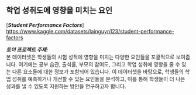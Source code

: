 ## 학업 성취도에 영향을 미치는 요인

[***Student Performance Factors***] https://www.kaggle.com/datasets/lainguyn123/student-performance-factors

***토이 프로젝트 주제:***<br>
본 데이터셋은 학생들의 시험 성적에 영향을 미치는 다양한 요인들을 포괄적으로 보여줍니다. 여기에는 공부 습관, 출석률, 부모의 참여도, 그리고 학업 성취에 영향을 줄 수 있는 다른 요소들에 대한 정보가 포함되어 있습니다. 이 데이터셋을 바탕으로, 학생들의 학업 성취를 예측하거나 개선할 수 있는 요인들을 분석하고, 이를 통해 학생들이 더 나은 성과를 낼 수 있도록 지원하는 방안을 연구하고자 합니다.
